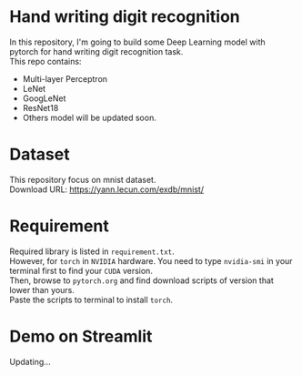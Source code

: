 # Hand writing digit recognition  
In this repository, I'm going to build some Deep Learning model with pytorch for hand writing digit recognition task.  
This repo contains:  
- Multi-layer Perceptron  
- LeNet  
- GoogLeNet  
- ResNet18  
- Others model will be updated soon.  

# Dataset  
This repository focus on mnist dataset.  
Download URL:  https://yann.lecun.com/exdb/mnist/  

# Requirement  
Required library is listed in `requirement.txt`.  
However, for `torch` in `NVIDIA` hardware. You need to type `nvidia-smi` in your terminal first to find your `CUDA` version.  
Then, browse to `pytorch.org` and find download scripts of version that lower than yours.  
Paste the scripts to terminal to install `torch`.  

# Demo on Streamlit    
Updating...
